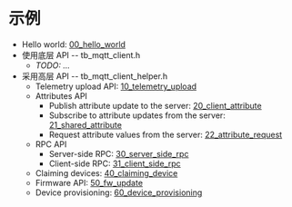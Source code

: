 # 示例

* Hello world: [00_hello_world](./tb_mqtt_client_helper/00_hello_world)
* 使用底层 API -- tb_mqtt_client.h
  * *TODO: ...*
* 采用高层 API -- tb_mqtt_client_helper.h
  * Telemetry upload API: [10_telemetry_upload](./tb_mqtt_client_helper/10_telemetry_upload)
  * Attributes API
    * Publish attribute update to the server: [20_client_attribute](./tb_mqtt_client_helper/20_client_attribute)
    * Subscribe to attribute updates from the server: [21_shared_attribute](./tb_mqtt_client_helper/21_shared_attribute)
    * Request attribute values from the server: [22_attribute_request](./tb_mqtt_client_helper/22_attribute_request)
  * RPC API
    * Server-side RPC: [30_server_side_rpc](./tb_mqtt_client_helper/30_server_side_rpc)
    * Client-side RPC: [31_client_side_rpc](./tb_mqtt_client_helper/31_client_side_rpc)
  * Claiming devices: [40_claiming_device](./tb_mqtt_client_helper/40_claiming_device)
  * Firmware API: [50_fw_update](./tb_mqtt_client_helper/50_fw_update)
  * Device provisioning: [60_device_provisioning](./tb_mqtt_client_helper/60_device_provisioning)
